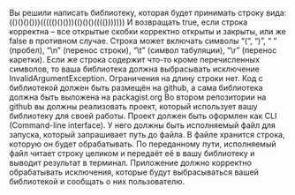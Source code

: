 Вы решили написать библиотеку, которая будет принимать строку вида:
(()()()()))((((()()()))(()()()(((()))))))
И возвращать true, если строка корректна – все открытые скобки корректно открыты
и закрыты, или же false в противном случае.
Строка может включать символы “(“, “)”, “ ” (пробел), “\n” (перенос строки), “\t” (символ
табуляции), “\r” (перенос каретки). Если же строка содержит что-то кроме
перечисленных символов, то ваша библиотека должна выбрасывать исключение
InvalidArgumentException.
Ограничения на длину строки нет.
Код с библиотекой должен быть размещён на github, а сама библиотека должна быть
выложена на packagist.org
Во втором репозитории на github вы должны реализовать проект, который использует
вашу библиотеку для своей работы.
Проект должен быть оформлен как CLI (Command-line interface). У него должны быть
исполняемый файл для запуска, который запрашивает путь до файла. В файле
хранится строка, которую он будет обрабатывать. По переданному пути,
исполняемый файл читает строку целиком и передаёт её в вашу библиотеку и
выводит результат в терминал.
Приложение должно корректно обрабатывать исключения, которые будут
выбрасываться вашей библиотекой и сообщать о них пользователю.
